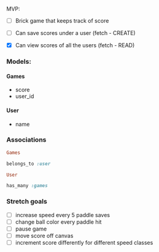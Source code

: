 MVP:

- [ ] Brick game that keeps track of score
- [ ] Can save scores under a user (fetch - CREATE)
- [x] Can view scores of all the users (fetch - READ)


### Models:

#### Games
- score
- user_id

#### User
- name


### Associations

```ruby
Games

belongs_to :user

User

has_many :games

```


### Stretch goals
- [ ] increase speed every 5 paddle saves
- [ ] change ball color every paddle hit
- [ ] pause game
- [ ] move score off canvas
- [ ] increment score differently for different speed classes

